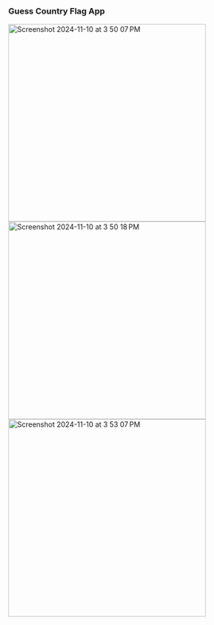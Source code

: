 ### Guess Country Flag App

<img width="397" alt="Screenshot 2024-11-10 at 3 50 07 PM" src="https://github.com/user-attachments/assets/0dd0489e-264d-4ac5-933a-a2aed56e6469">
<img width="397" alt="Screenshot 2024-11-10 at 3 50 18 PM" src="https://github.com/user-attachments/assets/bdf7c5b6-4d65-487a-8644-c13fe095bad1">
<img width="397" alt="Screenshot 2024-11-10 at 3 53 07 PM" src="https://github.com/user-attachments/assets/505d2fd1-d986-4943-8dca-173886f21a65">
